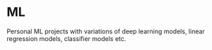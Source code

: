# ML
Personal ML projects with variations of deep learning models, linear regression models, classifier models etc.

